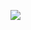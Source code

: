 ![](https://www.planttext.com/api/plantuml/png/V5JDIiGm4BxtAOQU5DmNy22Bg-1bsOAAvv0CtT3yb6HwAB9Fvi57yXLCspGsT2sa8SmtyysNRq9_lhxtdfYZJgkYQ1blM8rGLgntLYbuxJsXBk6p00XhXH-ieU60Rie1u8fv3n7_WoCAi0Ff0ofOVtERGfmftYb6MELXXrECdv4t4RWKmxSKywnRPNj4E38J0XeDvMfImYm2e4QQeqz8J2gV-evWQ3hm797ELgJE2yutgP4p9tBE3-kQ5zivVwsawXm_Cuyd9nQ6Z7K7gxNqNbgJgxcC-xYjBTtj7jBLDb9cfHifcRALlz4Bg9pb64IQUZNiSK2BAwMPCMqxGtU0KUSLMnwPQQPtjY0Gs5elAV6qyN3DLYSDPOQsGsIxz1yVOkf6oaBjFPH2EkGqgostgAFAK3JAWrbMkV8xqh-JL98a-jpj2JqecnbEJjOrkjWxJYf_XCl2UDbSvoGah3qQCVmFVW400F__0m00)
